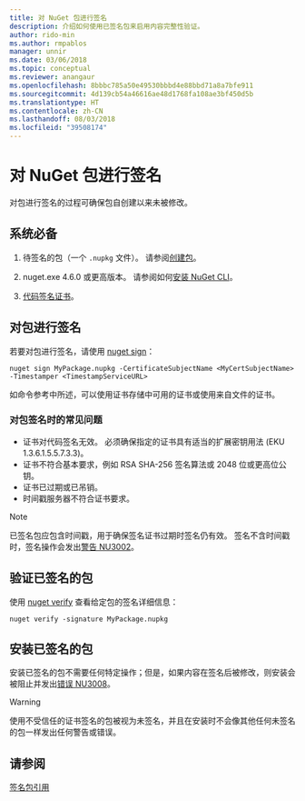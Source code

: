 ```yaml
---
title: 对 NuGet 包进行签名
description: 介绍如何使用已签名包来启用内容完整性验证。
author: rido-min
ms.author: rmpablos
manager: unnir
ms.date: 03/06/2018
ms.topic: conceptual
ms.reviewer: anangaur
ms.openlocfilehash: 8bbbc785a50e49530bbbd4e88bbd71a8a7bfe911
ms.sourcegitcommit: 4d139cb54a46616ae48d1768fa108ae3bf450d5b
ms.translationtype: HT
ms.contentlocale: zh-CN
ms.lasthandoff: 08/03/2018
ms.locfileid: "39508174"
---
```

# <a name="signing-nuget-packages"></a>对 NuGet 包进行签名

对包进行签名的过程可确保包自创建以来未被修改。

## <a name="prerequisites"></a>系统必备

1. 待签名的包（一个 `.nupkg` 文件）。 请参阅[创建包](creating-a-package.md)。

1. nuget.exe 4.6.0 或更高版本。 请参阅如何[安装 NuGet CLI](../install-nuget-client-tools.md#nugetexe-cli)。

1. [代码签名证书](../reference/signed-packages-reference.md#get-a-code-signing-certificate)。

## <a name="sign-a-package"></a>对包进行签名

若要对包进行签名，请使用 [nuget sign](../tools/cli-ref-sign.md)：

```cli
nuget sign MyPackage.nupkg -CertificateSubjectName <MyCertSubjectName> -Timestamper <TimestampServiceURL>
```

如命令参考中所述，可以使用证书存储中可用的证书或使用来自文件的证书。

### <a name="common-problems-when-signing-a-package"></a>对包签名时的常见问题

- 证书对代码签名无效。 必须确保指定的证书具有适当的扩展密钥用法 (EKU 1.3.6.1.5.5.7.3.3)。
- 证书不符合基本要求，例如 RSA SHA-256 签名算法或 2048 位或更高位公钥。
- 证书已过期或已吊销。
- 时间戳服务器不符合证书要求。

> [!Note]
> 已签名包应包含时间戳，用于确保签名证书过期时签名仍有效。 签名不含时间戳时，签名操作会发出[警告 NU3002](../reference/errors-and-warnings/NU3002.md)。

## <a name="verify-a-signed-package"></a>验证已签名的包

使用 [nuget verify](../tools/cli-ref-verify.md) 查看给定包的签名详细信息：

```cli
nuget verify -signature MyPackage.nupkg
```

## <a name="install-a-signed-package"></a>安装已签名的包

安装已签名的包不需要任何特定操作；但是，如果内容在签名后被修改，则安装会被阻止并发出[错误 NU3008](../reference/errors-and-warnings/NU3008.md)。

> [!Warning]
> 使用不受信任的证书签名的包被视为未签名，并且在安装时不会像其他任何未签名的包一样发出任何警告或错误。

## <a name="see-also"></a>请参阅

[签名包引用](../reference/Signed-Packages-Reference.md)
